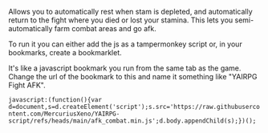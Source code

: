 Allows you to automatically rest when stam is depleted, and automatically return to the fight where you died or lost your stamina. This lets you semi-automatically farm combat areas and go afk.

To run it you can either add the js as a tampermonkey script or, in your bookmarks, create a bookmarklet.

It's like a javascript bookmark you run from the same tab as the game.
Change the url of the bookmark to this and name it something like "YAIRPG Fight AFK".

```javascript:(function(){var d=document,s=d.createElement('script');s.src='https://raw.githubusercontent.com/MercuriusXeno/YAIRPG-script/refs/heads/main/afk_combat.min.js';d.body.appendChild(s);})();```
